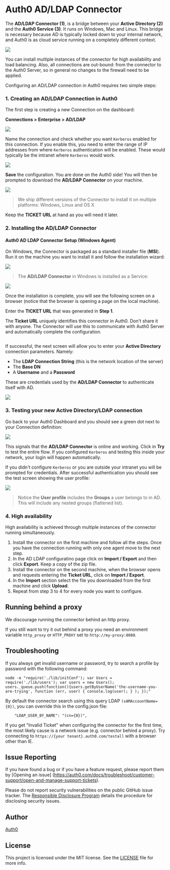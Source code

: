 


# Auth0 AD/LDAP Connector

The __AD/LDAP Connector (1)__, is a bridge between your __Active Directory (2)__  and the __Auth0 Service (3)__. It runs on Windows, Mac and Linux. This bridge is necessary because AD is typically locked down to your internal network, and Auth0 is as cloud service running on a completely different context.

![](https://images.ctfassets.net/cdy7uua7fh8z/1xMpdHrtor0TR7F1gZ96zL/130e13f59b728fe14e00f1815b90103f/ldap-connect.png)

You can install multiple instances of the connector for high availability and load balancing. Also, all connections are out-bound: from the connector to the Auth0 Server, so in general no changes to the firewall need to be applied.

Configuring an AD/LDAP connection in Auth0 requires two simple steps:

### 1. Creating an AD/LDAP Connection in Auth0

The first step is creating a new Connection on the dashboard:

__Connections > Enterprise > AD/LDAP__

![](https://cdn.auth0.com/docs/media/articles/connections/enterprise/active-directory/ldap-create.png)

Name the connection and check whether you want `Kerberos` enabled for this connection. If you enable this, you need to enter the range of IP addresses from where `Kerberos` authentication will be enabled. These would typically be the intranet where `Kerberos` would work.

![](https://cdn.auth0.com/docs/media/articles/connections/enterprise/active-directory/ldap-create-2.png)

__Save__ the configuration. You are done on the Auth0 side! You will then be prompted to download the __AD/LDAP Connector__ on your machine.

![](https://cdn.auth0.com/docs/media/articles/connections/enterprise/active-directory/ldap-create-3.png)

> We ship different versions of the Connector to install it on multiple platforms: Windows, Linux and OS X

Keep the __TICKET URL__ at hand as you will need it later.

### 2. Installing the AD/LDAP Connector

#### Auth0 AD LDAP Connector Setup (Windows Agent)
On Windows, the Connector is packaged as a standard installer file (__MSI__). Run it on the machine you want to install it and follow the installation wizard:

![](https://cdn.auth0.com/docs/media/articles/connector/install/adldap-connector-setup.png)

> The __AD/LDAP Connector__ in Windows is installed as a Service:

![](https://cdn.auth0.com/docs/media/articles/connector/install/adldap-connector-services.png)

Once the installation is complete, you will see the following screen on a browser (notice that the browser is opening a page on the local machine).

Enter the __TICKET URL__ that was generated in __Step 1__.

The __Ticket URL__ uniquely identifies this connector in Auth0. Don't share it with anyone. The Connector will use this to communicate with Auth0 Server and automatically complete the configuration.

![]()

If successful, the next screen will allow you to enter your __Active Directory__ connection parameters. Namely:

* The __LDAP Connection String__ (this is the network location of the server)
* The __Base DN__
* A __Username__ and a __Password__

These are credentials used by the __AD/LDAP Connector__ to authenticate itself with AD.

![](https://s3.amazonaws.com/blog.auth0.com/adldap_04.PNG)


### 3. Testing your new Active Directory/LDAP connection

Go back to your Auth0 Dashboard and you should see a green dot next to your Connection definition:

![](https://s3.amazonaws.com/blog.auth0.com/adldap_07.png)

This signals that the __AD/LDAP Connector__ is online and working. Click in __Try__ to test the entire flow. If you configured `Kerberos` and testing this inside your network, your login will happen automatically.

If you didn't configure `Kerberos` or you are outside your intranet you will be prompted for credentials. After successful authentication you should see the test screen showing the user profile:

![](https://s3.amazonaws.com/blog.auth0.com/adldap_08.png)

> Notice the __User profile__ includes the __Groups__ a user belongs to in AD. This will include any nested groups (flattened list).

### 4. High availability

High availability is achieved through multiple instances of the connector running simultaneously.

1.  Install the connector on the first machine and follow all the steps. Once you have the connection running with only one agent move to the next step.
2.  In the AD LDAP configuratino page click on __Import / Export__ and then click __Export__. Keep a copy of the zip file.
3.  Install the connector on the second machine, when the browser opens and requests entering the __Ticket URL__, click on __Import / Export__.
4.  In the __Import__ section select the file you downloaded from the first machine and click __Upload__.
5.  Repeat from step 3 to 4 for every node you want to configure.

## Running behind a proxy

We discourage running the connector behind an http proxy.

If you still want to try it out behind a proxy you need an environment variable `http_proxy` or `HTTP_PROXY` set to `http://my-proxy:8080`.

## Troubleshooting

If you always get invalid username or password, try to search a profile by password with the following command:

```
node -e "require('./lib/initConf'); var Users = require('./lib/users'); var users = new Users(); users._queue.push(function(){users.getByUserName('the-username-you-are-trying', function (err, user) { console.log(user); } ); });"
```

By default the connector search using this query LDAP `(sAMAccountName={0})`, you can override this in the config.json file:

```
	"LDAP_USER_BY_NAME": "(cn={0})",
```

If you get "Invalid Ticket" when configuring the connector for the first time, the most likely cause is a network issue (e.g. connector behind a proxy). Try connecting to `https://{your tenant}.auth0.com/testall` with a browser other than IE.

## Issue Reporting

If you have found a bug or if you have a feature request, please report them 
by [Opening an issue] (https://auth0.com/docs/troubleshoot/customer-support/open-and-manage-support-tickets).

Please do not report security vulnerabilities on the public GitHub issue tracker. The [Responsible Disclosure Program](https://auth0.com/whitehat) details the procedure for disclosing security issues.

## Author

[Auth0](auth0.com)

## License

This project is licensed under the MIT license. See the [LICENSE](LICENSE) file for more info.
